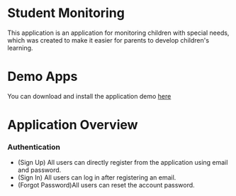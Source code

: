 # Student Monitoring

This application is an application for monitoring children with special needs, which was created to make it easier for parents to develop children's learning.

# Demo Apps

You can download and install the application demo <a href="https://play.google.com/store/apps/details?id=com.ark.studentmonitoring">here</a>

# Application Overview

### Authentication

- (Sign Up) All users can directly register from the application using email and password.
- (Sign In) All users can log in after registering an email.
- (Forgot Password)All users can reset the account password.





